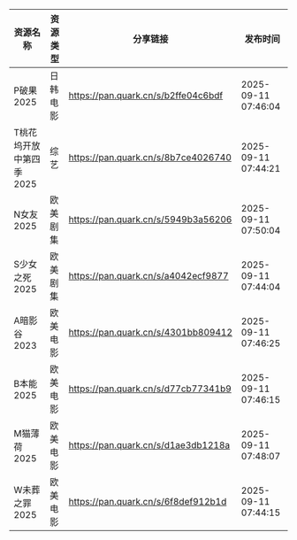 | 资源名称           | 资源类型 | 分享链接                                | 发布时间                |
| -------------- | ---- | ----------------------------------- | ------------------- |
| P破果2025        | 日韩电影 | https://pan.quark.cn/s/b2ffe04c6bdf | 2025-09-11 07:46:04 |
| T桃花坞开放中第四季2025 | 综艺   | https://pan.quark.cn/s/8b7ce4026740 | 2025-09-11 07:44:21 |
| N女友2025        | 欧美剧集 | https://pan.quark.cn/s/5949b3a56206 | 2025-09-11 07:50:04 |
| S少女之死2025      | 欧美剧集 | https://pan.quark.cn/s/a4042ecf9877 | 2025-09-11 07:44:04 |
| A暗影谷2023       | 欧美电影 | https://pan.quark.cn/s/4301bb809412 | 2025-09-11 07:46:25 |
| B本能2025        | 欧美电影 | https://pan.quark.cn/s/d77cb77341b9 | 2025-09-11 07:46:15 |
| M猫薄荷2025       | 欧美电影 | https://pan.quark.cn/s/d1ae3db1218a | 2025-09-11 07:48:07 |
| W未葬之罪2025      | 欧美电影 | https://pan.quark.cn/s/6f8def912b1d | 2025-09-11 07:44:15 |
